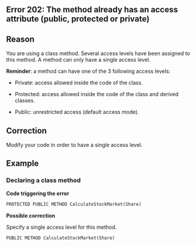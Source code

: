 
## Error 202: The method already has an access attribute (public, protected or private)
			



<a name="NOTE1"></a>
<a name="NOTE1_1"></a>


## Reason
<a name="reason_ELTTEXTE000088"></a>
You are using a class method. Several access levels have been assigned to this method. A method can only have a single access level.

**Reminder**: a method can have one of the 3 following access levels: 

- Private: access allowed inside the code of the class.

- Protected: access allowed inside the code of the class and derived classes.

- Public: unrestricted access (default access mode).




<a name="NOTE2"></a>
<a name="NOTE2_1"></a>


## Correction
<a name="correction_ELTTEXTE000112"></a>
Modify your code in order to have a single access level.

<a name="NOTE3"></a>
<a name="NOTE3_1"></a>


## Example
<a name="example_ELTTEXTE000136"></a>


### Declaring a class method
<a name="declaring_class_method_ELTPARAGRAPHE000031"></a>

**Code triggering the error** 


```txt
PROTECTED PUBLIC METHOD CalculateStockMarket(Share)
```


**Possible correction**

Specify a single access level for this method.


```txt
PUBLIC METHOD CalculateStockMarket(Share)
```



